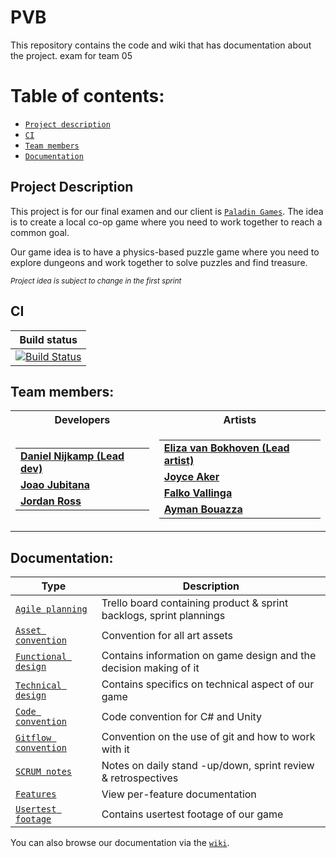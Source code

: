 # PVB

This repository contains the code and wiki that has documentation about the project. exam for team 05

# Table of contents:
* [`Project description`](#Project-Description)
* [`CI`](#CI)
* [`Team members`](#Team-members)
* [`Documentation`](#Documentation)


## Project Description

This project is for our final examen and our client is [`Paladin Games`](https://paladinstudios.com/). The idea is to create a local co-op game where you need to work together to reach a common goal. 

Our game idea is to have a physics-based puzzle game where you need to explore dungeons and work together to solve puzzles and find treasure. 

<sup>_Project idea is subject to change in the first sprint_</sup>


## CI

|  Build status  |
| -- |
|  [![Build Status](https://github.com/DanielNijkamp/FlippinWorlds/actions/workflows/build.yml/badge.svg?branch=master)](https://github.com/DanielNijkamp/FlippinWorlds/actions)   |


## Team members:

<table>
<tr><th>Developers</th><th>Artists</th></tr>
<tr><td>

||
|--|
|[**Daniel Nijkamp (Lead dev)**](https://danielnijkamp.xyz)|
|[**Joao Jubitana**](https://2906159.wixsite.com/my-site)|
|[**Jordan Ross**]()|

</td><td>

||
|--|
|[**Eliza van Bokhoven (Lead artist)**]()|
|[**Joyce Aker**]()|
|[**Falko Vallinga**]()|
|[**Ayman Bouazza**]()|
</td></tr> </table>

## Documentation:

| Type   | Description   |
|-------------|-------------|
| [`Agile planning`](https://trello.com/b/ARMvx45K/pvb-paladin)  | Trello board containing product & sprint backlogs, sprint plannings|
| [`Asset convention`](https://github.com/DanielNijkamp/PVB/wiki/Assets-Convention) | Convention for all art assets|
| [`Functional design`](https://github.com/DanielNijkamp/PVB/wiki/Functional-design) | Contains information on game design and the decision making of it|
| [`Technical design`](https://github.com/DanielNijkamp/PVB/wiki/Technical-design) | Contains specifics on technical aspect of our game |
| [`Code convention`](https://github.com/DanielNijkamp/PVB/wiki/Code-convention) | Code convention for C# and Unity |
| [`Gitflow convention`](https://github.com/DanielNijkamp/PVB/wiki/Version-Control-Conventions) | Convention on the use of git and how to work with it |
| [`SCRUM notes`](https://github.com/DanielNijkamp/PVB/wiki/SCRUM-notes) | Notes on daily stand -up/down, sprint review & retrospectives|
| [`Features`](https://github.com/DanielNijkamp/PVB/wiki/Features) | View per-feature documentation|
| [`Usertest footage`](https://github.com/DanielNijkamp/PVB/wiki/Usertest-footage) | Contains usertest footage of our game |

You can also browse our documentation via the [`wiki`](https://github.com/DanielNijkamp/PVB/wiki).









